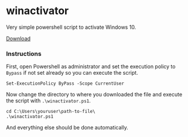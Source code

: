 # winactivator
Very simple powershell script to activate Windows 10.

[Download](https://github.com/VictorXPDE/winactivator/releases/download/v1.0.0/winactivator.ps1)
### Instructions
First, open Powershell as administrator and set the execution policy to `Bypass` if not set already so you can execute the script.
```pwsh
Set-ExecutionPolicy ByPass -Scope CurrentUser
```
Now change the directory to where you downloaded the file and execute the script with `.\winactivator.ps1`.
```pwsh
cd C:\Users\youruser\path-to-file\
.\winactivator.ps1
```
And everything else should be done automatically.
